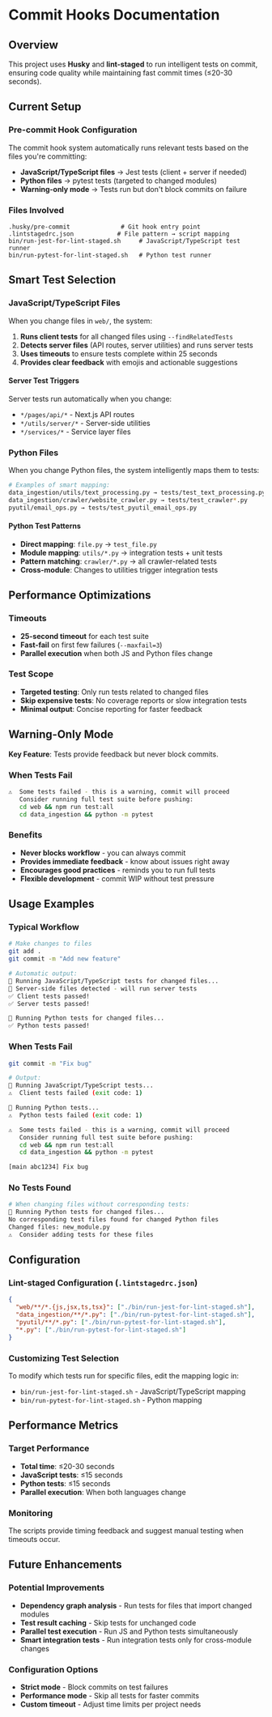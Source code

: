 # Commit Hooks Documentation

## Overview

This project uses **Husky** and **lint-staged** to run intelligent tests on commit, ensuring code quality while
maintaining fast commit times (≤20-30 seconds).

## Current Setup

### Pre-commit Hook Configuration

The commit hook system automatically runs relevant tests based on the files you're committing:

- **JavaScript/TypeScript files** → Jest tests (client + server if needed)
- **Python files** → pytest tests (targeted to changed modules)
- **Warning-only mode** → Tests run but don't block commits on failure

### Files Involved

```text
.husky/pre-commit              # Git hook entry point
.lintstagedrc.json            # File pattern → script mapping
bin/run-jest-for-lint-staged.sh     # JavaScript/TypeScript test runner
bin/run-pytest-for-lint-staged.sh   # Python test runner
```

## Smart Test Selection

### JavaScript/TypeScript Files

When you change files in `web/`, the system:

1. **Runs client tests** for all changed files using `--findRelatedTests`
2. **Detects server files** (API routes, server utilities) and runs server tests
3. **Uses timeouts** to ensure tests complete within 25 seconds
4. **Provides clear feedback** with emojis and actionable suggestions

#### Server Test Triggers

Server tests run automatically when you change:

- `*/pages/api/*` - Next.js API routes
- `*/utils/server/*` - Server-side utilities
- `*/services/*` - Service layer files

### Python Files

When you change Python files, the system intelligently maps them to tests:

```bash
# Examples of smart mapping:
data_ingestion/utils/text_processing.py → tests/test_text_processing.py
data_ingestion/crawler/website_crawler.py → tests/test_crawler*.py
pyutil/email_ops.py → tests/test_pyutil_email_ops.py
```

#### Python Test Patterns

- **Direct mapping**: `file.py` → `test_file.py`
- **Module mapping**: `utils/*.py` → integration tests + unit tests
- **Pattern matching**: `crawler/*.py` → all crawler-related tests
- **Cross-module**: Changes to utilities trigger integration tests

## Performance Optimizations

### Timeouts

- **25-second timeout** for each test suite
- **Fast-fail** on first few failures (`--maxfail=3`)
- **Parallel execution** when both JS and Python files change

### Test Scope

- **Targeted testing**: Only run tests related to changed files
- **Skip expensive tests**: No coverage reports or slow integration tests
- **Minimal output**: Concise reporting for faster feedback

## Warning-Only Mode

**Key Feature**: Tests provide feedback but never block commits.

### When Tests Fail

```bash
⚠️  Some tests failed - this is a warning, commit will proceed
   Consider running full test suite before pushing:
   cd web && npm run test:all
   cd data_ingestion && python -m pytest
```

### Benefits

- **Never blocks workflow** - you can always commit
- **Provides immediate feedback** - know about issues right away
- **Encourages good practices** - reminds you to run full tests
- **Flexible development** - commit WIP without test pressure

## Usage Examples

### Typical Workflow

```bash
# Make changes to files
git add .
git commit -m "Add new feature"

# Automatic output:
🧪 Running JavaScript/TypeScript tests for changed files...
📡 Server-side files detected - will run server tests
✅ Client tests passed!
✅ Server tests passed!

🐍 Running Python tests for changed files...
✅ Python tests passed!
```

### When Tests Fail

```bash
git commit -m "Fix bug"

# Output:
🧪 Running JavaScript/TypeScript tests...
⚠️  Client tests failed (exit code: 1)

🐍 Running Python tests...
⚠️  Python tests failed (exit code: 1)

⚠️  Some tests failed - this is a warning, commit will proceed
   Consider running full test suite before pushing:
   cd web && npm run test:all
   cd data_ingestion && python -m pytest

[main abc1234] Fix bug
```

### No Tests Found

```bash
# When changing files without corresponding tests:
🐍 Running Python tests for changed files...
No corresponding test files found for changed Python files
Changed files: new_module.py
⚠️  Consider adding tests for these files
```

## Configuration

### Lint-staged Configuration (`.lintstagedrc.json`)

```json
{
  "web/**/*.{js,jsx,ts,tsx}": ["./bin/run-jest-for-lint-staged.sh"],
  "data_ingestion/**/*.py": ["./bin/run-pytest-for-lint-staged.sh"],
  "pyutil/**/*.py": ["./bin/run-pytest-for-lint-staged.sh"],
  "*.py": ["./bin/run-pytest-for-lint-staged.sh"]
}
```

### Customizing Test Selection

To modify which tests run for specific files, edit the mapping logic in:

- `bin/run-jest-for-lint-staged.sh` - JavaScript/TypeScript mapping
- `bin/run-pytest-for-lint-staged.sh` - Python mapping

## Performance Metrics

### Target Performance

- **Total time**: ≤20-30 seconds
- **JavaScript tests**: ≤15 seconds
- **Python tests**: ≤15 seconds
- **Parallel execution**: When both languages change

### Monitoring

The scripts provide timing feedback and suggest manual testing when timeouts occur.

## Future Enhancements

### Potential Improvements

- **Dependency graph analysis** - Run tests for files that import changed modules
- **Test result caching** - Skip tests for unchanged code
- **Parallel test execution** - Run JS and Python tests simultaneously
- **Smart integration tests** - Run integration tests only for cross-module changes

### Configuration Options

- **Strict mode** - Block commits on test failures
- **Performance mode** - Skip all tests for faster commits
- **Custom timeout** - Adjust time limits per project needs
